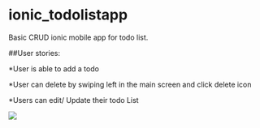 # ionic_todolistapp

Basic CRUD ionic mobile app for todo list.

##User stories:

*User is able to add a todo

*User can delete by swiping left in the main screen and click delete icon

*Users can edit/ Update their todo List
 

![](https://imgur.com/AeWNuMi)
